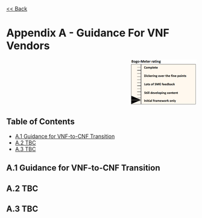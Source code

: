 [<< Back](../../kubernetes)
# Appendix A - Guidance For VNF Vendors
<p align="right"><img src="../figures/bogo_ifo.png" alt="scope" title="Scope" width="35%"/></p>

## Table of Contents

* [A.1 Guidance for VNF-to-CNF Transition](#A.1)
* [A.2 TBC](#A.2)
* [A.3 TBC](#A.3)

<a name="A.1"></a>
## A.1 Guidance for VNF-to-CNF Transition

<a name="A.2"></a>
## A.2 TBC

<a name="A.3"></a>
## A.3 TBC
